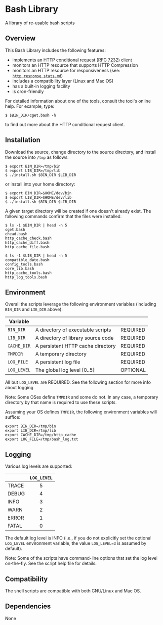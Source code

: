 # Bash Library

A library of re-usable bash scripts

## Overview

This Bash Library includes the following features:

* implements an HTTP conditional request ([RFC 7232](https://tools.ietf.org/html/rfc7232)) client
* monitors an HTTP resource that supports HTTP Compression
* monitors an HTTP resource for responsiveness (see: [`http_response_stats.md`](doc/http_response_stats.md))
* includes a compatibility layer (Linux and Mac OS)
* has a built-in logging facility
* is cron-friendly

For detailed information about one of the tools, consult the tool's online help. For example, type:

```Shell
$ $BIN_DIR/cget.bash -h
```

to find out more about the HTTP conditional request client.

## Installation

Download the source, change directory to the source directory, and install the source into `/tmp` as follows:

```Shell
$ export BIN_DIR=/tmp/bin
$ export LIB_DIR=/tmp/lib
$ ./install.sh $BIN_DIR $LIB_DIR
```

or install into your home directory:

```Shell
$ export BIN_DIR=$HOME/dev/bin
$ export LIB_DIR=$HOME/dev/lib
$ ./install.sh $BIN_DIR $LIB_DIR
```

A given target directory will be created if one doesn't already exist. The following commands confirm that the files were installed:

```Shell
$ ls -1 $BIN_DIR | head -n 5
cget.bash
chead.bash
http_cache_check.bash
http_cache_diff.bash
http_cache_file.bash

$ ls -1 $LIB_DIR | head -n 5
compatible_date.bash
config_tools.bash
core_lib.bash
http_cache_tools.bash
http_log_tools.bash
```

## Environment

Overall the scripts leverage the following environment variables (including `BIN_DIR` and `LIB_DIR` above):

| Variable | | |
| --- | --- | --- |
| `BIN_DIR` | A directory of executable scripts | REQUIRED |
| `LIB_DIR` | A directory of library source code | REQUIRED |
| `CACHE_DIR` | A persistent HTTP cache directory | REQUIRED |
| `TMPDIR` | A temporary directory | REQUIRED |
| `LOG_FILE` | A persistent log file | REQUIRED |
| `LOG_LEVEL` | The global log level [0..5] | OPTIONAL |

All but `LOG_LEVEL` are REQUIRED. See the following section for more info about logging.

Note: Some OSes define `TMPDIR` and some do not. In any case, a temporary directory by that name is required to use these scripts.

Assuming your OS defines `TMPDIR`, the following environment variables will suffice:

```Shell
export BIN_DIR=/tmp/bin
export LIB_DIR=/tmp/lib
export CACHE_DIR=/tmp/http_cache
export LOG_FILE=/tmp/bash_log.txt
```

## Logging

Various log levels are supported:

| | `LOG_LEVEL` |
| --- | :---: |
| TRACE | 5 |
| DEBUG | 4 |
| INFO  | 3 |
| WARN  | 2 |
| ERROR | 1 |
| FATAL | 0 |

The default log level is INFO (i.e., if you do not explicitly set the optional `LOG_LEVEL` environment variable, the value `LOG_LEVEL=3` is assumed by default).

Note: Some of the scripts have command-line options that set the log level on-the-fly. See the script help file for details.

## Compatibility

The shell scripts are compatible with both GNU/Linux and Mac OS.

## Dependencies

None
